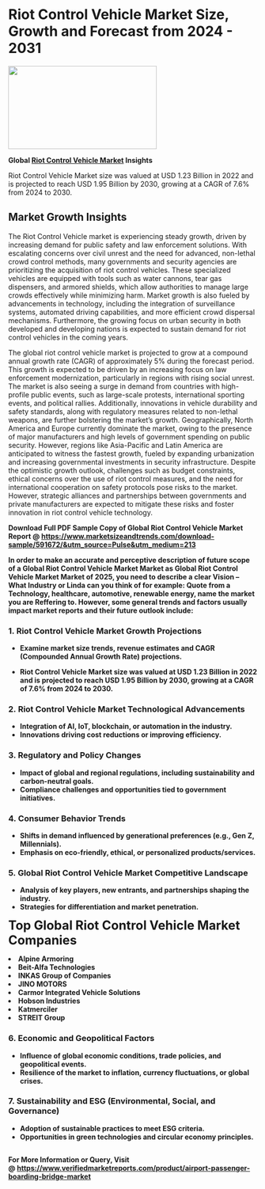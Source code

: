 <H1>Riot Control Vehicle Market Size, Growth and Forecast from 2024 - 2031</H1><img class="aligncenter size-medium wp-image-584254" src="https://thirdeyenews.in/wp-content/uploads/2024/09/Global-Market-Research-300x168.jpeg" alt="" width="300" height="168" /><p><strong>Global&nbsp;<a href="https://www.marketsizeandtrends.com/download-sample/591672/&amp;utm_source=Pulse&amp;utm_medium=213">Riot Control Vehicle Market</a> Insights</strong></p><p>Riot Control Vehicle Market size was valued at USD 1.23 Billion in 2022 and is projected to reach USD 1.95 Billion by 2030, growing at a CAGR of 7.6% from 2024 to 2030.</p><p><h2>Market Growth Insights</h2> <p>The Riot Control Vehicle market is experiencing steady growth, driven by increasing demand for public safety and law enforcement solutions. With escalating concerns over civil unrest and the need for advanced, non-lethal crowd control methods, many governments and security agencies are prioritizing the acquisition of riot control vehicles. These specialized vehicles are equipped with tools such as water cannons, tear gas dispensers, and armored shields, which allow authorities to manage large crowds effectively while minimizing harm. Market growth is also fueled by advancements in technology, including the integration of surveillance systems, automated driving capabilities, and more efficient crowd dispersal mechanisms. Furthermore, the growing focus on urban security in both developed and developing nations is expected to sustain demand for riot control vehicles in the coming years.</p> <p><strong></strong></p> <p>The global riot control vehicle market is projected to grow at a compound annual growth rate (CAGR) of approximately 5% during the forecast period. This growth is expected to be driven by an increasing focus on law enforcement modernization, particularly in regions with rising social unrest. The market is also seeing a surge in demand from countries with high-profile public events, such as large-scale protests, international sporting events, and political rallies. Additionally, innovations in vehicle durability and safety standards, along with regulatory measures related to non-lethal weapons, are further bolstering the market’s growth. Geographically, North America and Europe currently dominate the market, owing to the presence of major manufacturers and high levels of government spending on public security. However, regions like Asia-Pacific and Latin America are anticipated to witness the fastest growth, fueled by expanding urbanization and increasing governmental investments in security infrastructure. Despite the optimistic growth outlook, challenges such as budget constraints, ethical concerns over the use of riot control measures, and the need for international cooperation on safety protocols pose risks to the market. However, strategic alliances and partnerships between governments and private manufacturers are expected to mitigate these risks and foster innovation in riot control vehicle technology.</p> <p><strong></p><p><span class=""><strong>Download Full PDF Sample Copy of Global Riot Control Vehicle Market Report</strong> @ <a href="https://www.marketsizeandtrends.com/download-sample/591672/&amp;utm_source=Pulse&amp;utm_medium=213" target="_blank">https://www.marketsizeandtrends.com/download-sample/591672/&amp;utm_source=Pulse&amp;utm_medium=213</a></span></p><p>In order to make an accurate and perceptive description of future scope of a Global&nbsp;Riot Control Vehicle Market Market as Global&nbsp;Riot Control Vehicle Market Market of 2025, you need to describe a clear Vision &ndash; What Industry or Linda can you think of for example: Quote from a Technology, healthcare, automotive, renewable energy, name the market you are Reffering to. However, some general trends and factors usually impact market reports and their future outlook include:</p><h3>1.&nbsp;<strong>Riot Control Vehicle Market Growth Projections</strong></h3><ul><li>Examine market size trends, revenue estimates and CAGR (Compounded Annual Growth Rate) projections.</li><li><p>Riot Control Vehicle Market size was valued at USD 1.23 Billion in 2022 and is projected to reach USD 1.95 Billion by 2030, growing at a CAGR of 7.6% from 2024 to 2030.</p></li></ul><h3>2.&nbsp;<strong>Riot Control Vehicle Market Technological Advancements</strong></h3><ul><li>Integration of AI, IoT, blockchain, or automation in the industry.</li><li>Innovations driving cost reductions or improving efficiency.</li></ul><h3>3.&nbsp;<strong>Regulatory and Policy Changes</strong></h3><ul><li>Impact of global and regional regulations, including sustainability and carbon-neutral goals.</li><li>Compliance challenges and opportunities tied to government initiatives.</li></ul><h3>4.&nbsp;<strong>Consumer Behavior Trends</strong></h3><ul><li>Shifts in demand influenced by generational preferences (e.g., Gen Z, Millennials).</li><li>Emphasis on eco-friendly, ethical, or personalized products/services.</li></ul><h3>5.&nbsp;<strong>Global Riot Control Vehicle Market Competitive Landscape</strong></h3><ul><li>Analysis of key players, new entrants, and partnerships shaping the industry.</li><li>Strategies for differentiation and market penetration.</li></ul><p data-pm-slice="1 1 []"><span style="color: inherit; font-family: inherit; font-size: 25px;">Top Global Riot Control Vehicle Market Companies</span></p><div class="" data-test-id=""><p><li>Alpine Armoring</li><li> Beit-Alfa Technologies</li><li> INKAS Group of Companies</li><li> JINO MOTORS</li><li> Carmor Integrated Vehicle Solutions</li><li> Hobson Industries</li><li> Katmerciler</li><li> STREIT Group</li></p></div><h3>6.&nbsp;<strong>Economic and Geopolitical Factors</strong></h3><ul><li>Influence of global economic conditions, trade policies, and geopolitical events.</li><li>Resilience of the market to inflation, currency fluctuations, or global crises.</li></ul><h3>7.&nbsp;<strong>Sustainability and ESG (Environmental, Social, and Governance)</strong></h3><ul><li>Adoption of sustainable practices to meet ESG criteria.</li><li>Opportunities in green technologies and circular economy principles.</li></ul><h2><strong style="font-size: 14px;">For More Information or Query, Visit @&nbsp;</strong><a style="background-color: #ffffff; font-size: 14px;" href="https://www.marketsizeandtrends.com/report/riot-control-vehicle-market/" target="_blank">https://www.verifiedmarketreports.com/product/airport-passenger-boarding-bridge-market</a></h2>
